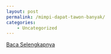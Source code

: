 ```yaml
---
layout: post
permalink: /mimpi-dapat-tawon-banyak/
categories:
    - Uncategorized
---
```


[Baca Selengkapnya](/10)